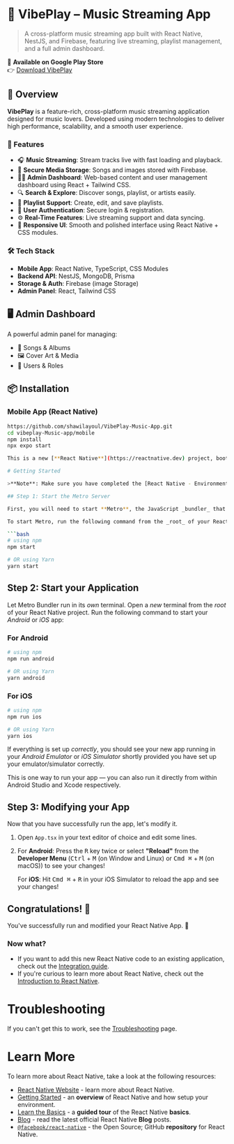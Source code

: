 
# 🎵 VibePlay – Music Streaming App

> A cross-platform music streaming app built with React Native, NestJS, and Firebase, featuring live streaming, playlist management, and a full admin dashboard.

📱 **Available on Google Play Store**  
👉 [Download VibePlay](https://play.google.com/store/apps/details?id=com.fjuchristianvibes&hl=en_US)

## 🚀 Overview

**VibePlay** is a feature-rich, cross-platform music streaming application designed for music lovers. Developed using modern technologies to deliver high performance, scalability, and a smooth user experience.

### 🔧 Features

- 🎧 **Music Streaming**: Stream tracks live with fast loading and playback.
- 📁 **Secure Media Storage**: Songs and images stored with Firebase.
- 🧑‍💻 **Admin Dashboard**: Web-based content and user management dashboard using React + Tailwind CSS.
- 🔍 **Search & Explore**: Discover songs, playlist, or artists easily.
- 🎵 **Playlist Support**: Create, edit, and save playlists.
- 👥 **User Authentication**: Secure login & registration.
- ⚙️ **Real-Time Features**: Live streaming support and data syncing.
- 📱 **Responsive UI**: Smooth and polished interface using React Native + CSS modules.

### 🛠️ Tech Stack

- **Mobile App**: React Native, TypeScript, CSS Modules
- **Backend API**: NestJS, MongoDB, Prisma
- **Storage & Auth**: Firebase (image Storage)
- **Admin Panel**: React, Tailwind CSS

## 🖥️ Admin Dashboard

A powerful admin panel for managing:
- 🎵 Songs & Albums
- 🖼️ Cover Art & Media
- 👥 Users & Roles

## 📦 Installation

### Mobile App (React Native)
```bash
https://github.com/shawilayoul/VibePlay-Music-App.git
cd vibeplay-Music-app/mobile
npm install
npx expo start

This is a new [**React Native**](https://reactnative.dev) project, bootstrapped using [`@react-native-community/cli`](https://github.com/react-native-community/cli).

# Getting Started

>**Note**: Make sure you have completed the [React Native - Environment Setup](https://reactnative.dev/docs/environment-setup) instructions till "Creating a new application" step, before proceeding.

## Step 1: Start the Metro Server

First, you will need to start **Metro**, the JavaScript _bundler_ that ships _with_ React Native.

To start Metro, run the following command from the _root_ of your React Native project:

```bash
# using npm
npm start

# OR using Yarn
yarn start
```

## Step 2: Start your Application

Let Metro Bundler run in its _own_ terminal. Open a _new_ terminal from the _root_ of your React Native project. Run the following command to start your _Android_ or _iOS_ app:

### For Android

```bash
# using npm
npm run android

# OR using Yarn
yarn android
```

### For iOS

```bash
# using npm
npm run ios

# OR using Yarn
yarn ios
```

If everything is set up _correctly_, you should see your new app running in your _Android Emulator_ or _iOS Simulator_ shortly provided you have set up your emulator/simulator correctly.

This is one way to run your app — you can also run it directly from within Android Studio and Xcode respectively.

## Step 3: Modifying your App

Now that you have successfully run the app, let's modify it.

1. Open `App.tsx` in your text editor of choice and edit some lines.
2. For **Android**: Press the <kbd>R</kbd> key twice or select **"Reload"** from the **Developer Menu** (<kbd>Ctrl</kbd> + <kbd>M</kbd> (on Window and Linux) or <kbd>Cmd ⌘</kbd> + <kbd>M</kbd> (on macOS)) to see your changes!

   For **iOS**: Hit <kbd>Cmd ⌘</kbd> + <kbd>R</kbd> in your iOS Simulator to reload the app and see your changes!

## Congratulations! :tada:

You've successfully run and modified your React Native App. :partying_face:

### Now what?

- If you want to add this new React Native code to an existing application, check out the [Integration guide](https://reactnative.dev/docs/integration-with-existing-apps).
- If you're curious to learn more about React Native, check out the [Introduction to React Native](https://reactnative.dev/docs/getting-started).

# Troubleshooting

If you can't get this to work, see the [Troubleshooting](https://reactnative.dev/docs/troubleshooting) page.

# Learn More

To learn more about React Native, take a look at the following resources:

- [React Native Website](https://reactnative.dev) - learn more about React Native.
- [Getting Started](https://reactnative.dev/docs/environment-setup) - an **overview** of React Native and how setup your environment.
- [Learn the Basics](https://reactnative.dev/docs/getting-started) - a **guided tour** of the React Native **basics**.
- [Blog](https://reactnative.dev/blog) - read the latest official React Native **Blog** posts.
- [`@facebook/react-native`](https://github.com/facebook/react-native) - the Open Source; GitHub **repository** for React Native.
